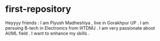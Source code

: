 # first-repository

Heyyyy friends :
I am Piyush Madheshiya , live in Gorakhpur UP . 
I am persuing B-tech in Electronics from IIITDMJ .
I am very passionate about AI/ML field . 
I want to enhance my skills . 
